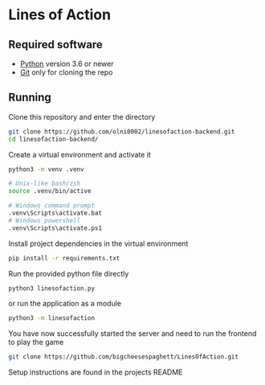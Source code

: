 # Lines of Action

## Required software
- [Python](https://www.python.org/downloads/) version 3.6 or newer
- [Git](https://git-scm.com/) only for cloning the repo

## Running
Clone this repository and enter the directory
```bash
git clone https://github.com/olni0002/linesofaction-backend.git
cd linesofaction-backend/
```
Create a virtual environment and activate it
```bash
python3 -m venv .venv

# Unix-like bash/zsh
source .venv/bin/active

# Windows command prompt
.venv\Scripts\activate.bat
# Windows powershell
.venv\Scripts\activate.ps1
```
Install project dependencies in the virtual environment
```bash
pip install -r requirements.txt
```
Run the provided python file directly
```bash
python3 linesofaction.py
```
or run the application as a module
```bash
python3 -m linesofaction
```

You have now successfully started the server and need to run the frontend to play the game
```bash
git clone https://github.com/bigcheesespaghett/LinesOfAction.git
```
Setup instructions are found in the projects README
